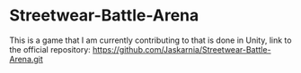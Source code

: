 # Streetwear-Battle-Arena
This is a game that I am currently contributing to that is done in Unity, link to the official repository: https://github.com/Jaskarnia/Streetwear-Battle-Arena.git
